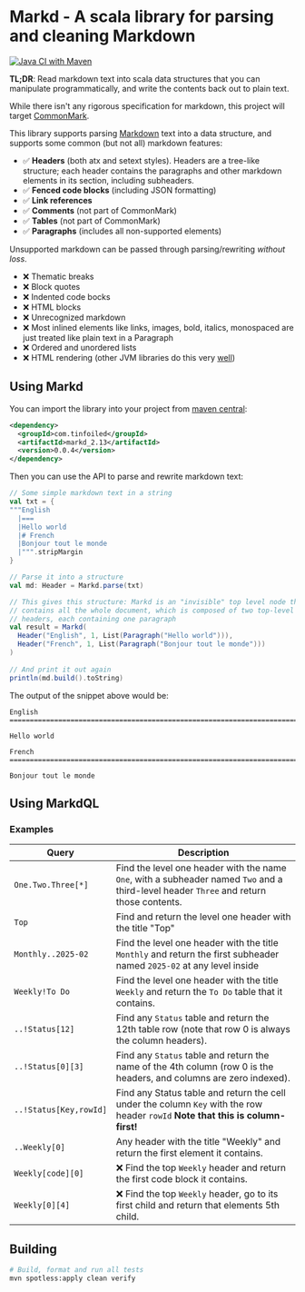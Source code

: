 Markd - A scala library for parsing and cleaning Markdown
==============================================================================

[![Java CI with Maven](https://github.com/RyanSkraba/markd/actions/workflows/maven.yml/badge.svg)](https://github.com/RyanSkraba/markd/actions/workflows/maven.yml)

**TL;DR**: Read markdown text into scala data structures that you can manipulate programmatically, and write the contents back out to plain text.

While there isn't any rigorous specification for markdown, this project will target [CommonMark](https://commonmark.org).

This library supports parsing [Markdown](https://en.wikipedia.org/wiki/Markdown) text into a data structure, and supports some common (but not all) markdown features:

* ✅ **Headers** (both atx and setext styles). Headers are a tree-like structure; each header contains the paragraphs and other markdown elements in its section, including subheaders.
* ✅ **Fenced code blocks** (including JSON formatting)
* ✅ **Link references**
* ✅ **Comments** (not part of CommonMark)
* ✅ **Tables** (not part of CommonMark)
* ✅ **Paragraphs** (includes all non-supported elements)

Unsupported markdown can be passed through parsing/rewriting _without loss_.

* ❌ Thematic breaks
* ❌ Block quotes
* ❌ Indented code bocks
* ❌ HTML blocks
* ❌ Unrecognized markdown
* ❌ Most inlined elements like links, images, bold, italics, monospaced are just treated like plain text in a Paragraph
* ❌ Ordered and unordered lists
* ❌ HTML rendering (other JVM libraries do this very [well](https://github.com/commonmark/commonmark-java))

<!--
Internal notes:

https://spec.commonmark.org/current/#thematic-breaks

TODO:
- Add Break parsing
- Add indented code block parsing  
- FormatCfg 
  - minify
  - atx or setext
  - fenced break style
-->

Using Markd
------------------------------------------------------------------------------

You can import the library into your project from [maven central](https://central.sonatype.com/artifact/com.tinfoiled/markd_2.13):

```xml
<dependency>
  <groupId>com.tinfoiled</groupId>
  <artifactId>markd_2.13</artifactId>
  <version>0.0.4</version>
</dependency>
```

Then you can use the API to parse and rewrite markdown text:

```scala
// Some simple markdown text in a string
val txt = {
"""English
  |===
  |Hello world
  |# French
  |Bonjour tout le monde
  |""".stripMargin
}

// Parse it into a structure
val md: Header = Markd.parse(txt)

// This gives this structure: Markd is an "invisible" top level node that
// contains all the whole document, which is composed of two top-level 
// headers, each containing one paragraph
val result = Markd(
  Header("English", 1, List(Paragraph("Hello world"))),
  Header("French", 1, List(Paragraph("Bonjour tout le monde")))
)
  
// And print it out again  
println(md.build().toString)
```

The output of the snippet above would be:

```m̀arkdown
English
==============================================================================

Hello world

French
==============================================================================

Bonjour tout le monde
```

Using MarkdQL
------------------------------------------------------------------------------

### Examples

| Query                  | Description                                                                                                                             |
|------------------------|-----------------------------------------------------------------------------------------------------------------------------------------|
| `One.Two.Three[*]`     | Find the level one header with the name `One`, with a subheader named `Two` and a third-level header `Three` and return those contents. |
| `Top`                  | Find and return the level one header with the title "Top"                                                                               |
| `Monthly..2025-02`     | Find the level one header with the title `Monthly` and return the first subheader named `2025-02` at any level inside                   |
| `Weekly!To Do`         | Find the level one header with the title `Weekly` and return the `To Do` table that it contains.                                        |
| `..!Status[12]`        | Find any `Status` table and return the 12th table row (note that row 0 is always the column headers).                                   |
| `..!Status[0][3]`      | Find any `Status` table and return the name of the 4th column (row 0 is the headers, and columns are zero indexed).                     |
| `..!Status[Key,rowId]` | Find any Status table and return the cell under the column `Key` with the row header `rowId`  **Note that this is column-first!**       |
| `..Weekly[0]`          | Any header with the title "Weekly" and return the first element it contains.                                                            |
| `Weekly[code][0]`      | ❌ Find the top `Weekly` header and return the first code block it contains.                                                             |
| `Weekly[0][4]`         | ❌ Find the top `Weekly` header, go to its first child and return that elements 5th child.                                               |

Building
------------------------------------------------------------------------------

```sh
# Build, format and run all tests
mvn spotless:apply clean verify
```
